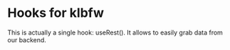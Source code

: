 # Hooks for klbfw

This is actually a single hook: useRest(). It allows to easily grab data from our backend.
